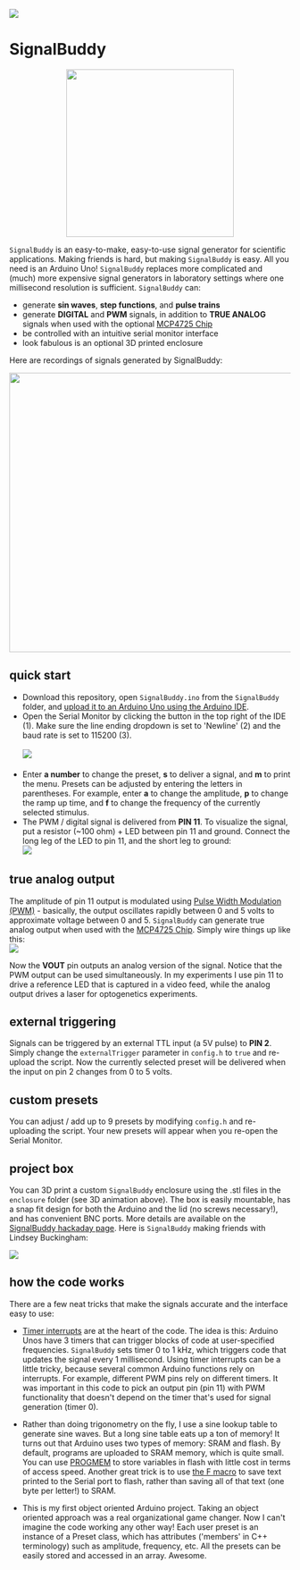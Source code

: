 ![](images/banner_img.png)
# SignalBuddy
<p align="center"><img src="images/SignalBuddy3D.gif" width="300" height="300"></p>

`SignalBuddy` is an easy-to-make, easy-to-use signal generator for scientific applications. Making friends is hard, but making `SignalBuddy` is easy. All you need is an Arduino Uno! `SignalBuddy` replaces more complicated and (much) more expensive signal generators in laboratory settings where one millisecond resolution is sufficient. `SignalBuddy` can:

* generate **sin waves**, **step functions**, and **pulse trains**
* generate **DIGITAL** and **PWM** signals, in addition to **TRUE ANALOG** signals when used with the optional [MCP4725 Chip](https://www.adafruit.com/product/935)  
* be controlled with an intuitive serial monitor interface
* look fabulous is an optional 3D printed enclosure

Here are recordings of signals generated by SignalBuddy:

<p align="center"><img src="images/recording2.png" height="500" width="600"></p>

## quick start
* Download this repository, open `SignalBuddy.ino` from the `SignalBuddy` folder, and [upload it to an Arduino Uno using the Arduino IDE](https://www.arduino.cc/en/main/howto).
* Open the Serial Monitor by clicking the button in the top right of the IDE (1). Make sure the line ending dropdown is set to 'Newline' (2) and the baud rate is set to 115200 (3).<br/><br/>![](images/serial_monitor.png)<br/><br/>
* Enter **a number** to change the preset, **s** to deliver a signal, and **m** to print the menu. Presets can be adjusted by entering the letters in parentheses. For example, enter **a** to change the amplitude, **p** to change the ramp up time, and **f** to change the frequency of the currently selected stimulus.
* The PWM / digital signal is delivered from **PIN 11**. To visualize the signal, put a resistor (~100 ohm) + LED between pin 11 and ground. Connect the long leg of the LED to pin 11, and the short leg to ground:<br/>![](images/arduino_led.png)

## true analog output
The amplitude of pin 11 output is modulated using [Pulse Width Modulation (PWM)](https://www.arduino.cc/en/tutorial/PWM) - basically, the output oscillates rapidly between 0 and 5 volts to approximate voltage between 0 and 5. `SignalBuddy` can generate true analog output when used with the [MCP4725 Chip](https://www.adafruit.com/product/935). Simply wire things up like this:<br/>![](images/arduino_mcp475.png)

Now the **VOUT** pin outputs an analog version of the signal. Notice that the PWM output can be used simultaneously. In my experiments I use pin 11 to drive a reference LED that is captured in a video feed, while the analog output drives a laser for optogenetics experiments.

## external triggering
Signals can be triggered by an external TTL input (a 5V pulse) to **PIN 2**. Simply change the `externalTrigger` parameter in `config.h` to `true` and re-upload the script. Now the currently selected preset will be delivered when the input on pin 2 changes from 0 to 5 volts.

## custom presets
You can adjust / add up to 9 presets by modifying `config.h` and re-uploading the script. Your new presets will appear when you re-open the Serial Monitor.

## project box
You can 3D print a custom `SignalBuddy` enclosure using the .stl files in the `enclosure` folder (see 3D animation above). The box is easily mountable, has a snap fit design for both the Arduino and the lid (no screws necessary!), and has convenient BNC ports. More details are available on the [SignalBuddy hackaday page](https://hackaday.io/project/167649-signalbuddy). Here is `SignalBuddy` making friends with Lindsey Buckingham:

![](images/lindsey.jpg)

## how the code works
There are a few neat tricks that make the signals accurate and the interface easy to use:

* [Timer interrupts](https://www.instructables.com/id/Arduino-Timer-Interrupts/) are at the heart of the code. The idea is this: Arduino Unos have 3 timers that can trigger blocks of code at user-specified frequencies. `SignalBuddy` sets timer 0 to 1 kHz, which triggers code that updates the signal every 1 millisecond. Using timer interrupts can be a little tricky, because several common Arduino functions rely on interrupts. For example, different PWM pins rely on different timers. It was important in this code to pick an output pin (pin 11) with PWM functionality that doesn't depend on the timer that's used for signal generation (timer 0).

* Rather than doing trigonometry on the fly, I use a sine lookup table to generate sine waves. But a long sine table eats up a ton of memory! It turns out that Arduino uses two types of memory: SRAM and flash. By default, programs are uploaded to SRAM memory, which is quite small. You can use [PROGMEM](https://www.arduino.cc/reference/en/language/variables/utilities/progmem/) to store variables in flash with little cost in terms of access speed. Another great trick is to use [the F macro](https://forum.arduino.cc/index.php?topic=110307.0) to save text printed to the Serial port to flash, rather than saving all of that text (one byte per letter!) to SRAM.

* This is my first object oriented Arduino project. Taking an object oriented approach was a real organizational game changer. Now I can't imagine the code working any other way! Each user preset is an instance of a Preset class, which has attributes ('members' in C++ terminology) such as amplitude, frequency, etc. All the presets can be easily stored and accessed in an array. Awesome.
